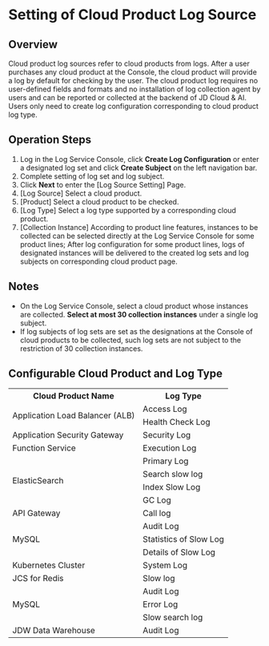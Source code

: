 # Setting of Cloud Product Log Source

## Overview
Cloud product log sources refer to cloud products from logs. After a user purchases any cloud product at the Console, the cloud product will provide a log by default for checking by the user. The cloud product log requires no user-defined fields and formats and no installation of log collection agent by users and can be reported or collected at the backend of JD Cloud & AI. Users only need to create log configuration corresponding to cloud product log type.

## Operation Steps
1. Log in the Log Service Console, click **Create Log Configuration** or enter a designated log set and click **Create Subject** on the left navigation bar.
2. Complete setting of log set and log subject.
3. Click **Next** to enter the [Log Source Setting] Page.
4. [Log Source] Select a cloud product.
5. [Product] Select a cloud product to be checked.
6. [Log Type] Select a log type supported by a corresponding cloud product.
7. [Collection Instance] According to product line features, instances to be collected can be selected directly at the Log Service Console for some product lines; After log configuration for some product lines, logs of designated instances will be delivered to the created log sets and log subjects on corresponding cloud product page.

## Notes
- On the Log Service Console, select a cloud product whose instances are collected. **Select at most 30 collection instances** under a single log subject.
- If log subjects of log sets are set as the designations at the Console of cloud products to be collected, such log sets are not subject to the restriction of 30 collection instances.

## Configurable Cloud Product and Log Type

<table>
	<tr>
	    <th>Cloud Product Name</th>
	    <th>Log Type</th> 
	</tr >
	<tr >
	    <td rowspan="2">Application Load Balancer (ALB)</td>
	    <td>Access Log</td>
	</tr>
	<tr>
	    <td>Health Check Log</td>
	</tr>
	<tr>
	    <td>Application Security Gateway</td>
	    <td>Security Log</td>
	</tr>
	<tr>
	    <td>Function Service</td>
	    <td>Execution Log</td>
	</tr>
	<tr >
	    <td rowspan="4">ElasticSearch</td>
	    <td>Primary Log</td>
	</tr>
  	<tr>
	    <td>Search slow log</td>
	</tr>
  <tr>
	    <td>Index Slow Log</td>
	</tr>
  <tr>
	    <td>GC Log</td>
	</tr>
  <tr>
	    <td>API Gateway</td>
	    <td>Call log</td>
	</tr>
  <tr >
	    <td rowspan="3">MySQL</td>
	    <td>Audit Log</td>
	</tr>
  	<tr>
	    <td>Statistics of Slow Log</td>
	</tr>
  <tr>
	    <td>Details of Slow Log</td>
  </tr>
  <tr>
	    <td>Kubernetes Cluster</td>
	    <td>System Log</td>
	</tr>
  <tr>
	    <td>JCS for Redis</td>
	    <td>Slow log</td>
	</tr>
  <tr >
	    <td rowspan="3">MySQL</td>
	    <td>Audit Log</td>
	</tr>
  <tr>
	    <td>Error Log</td>
	</tr>
  <tr>
	    <td>Slow search log</td>
	</tr>
  <tr>
	    <td>JDW Data Warehouse</td>
	    <td>Audit Log</td>
	</tr>
</table>

